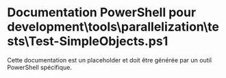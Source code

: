 # Documentation PowerShell pour development\tools\parallelization\tests\Test-SimpleObjects.ps1

Cette documentation est un placeholder et doit être générée par un outil PowerShell spécifique.
